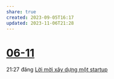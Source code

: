 ```yaml
---
share: true
created: 2023-09-05T16:17
updated: 2023-11-06T21:28
---
```

# [06-11](06-11.md)
21:27 đăng [Lời mời xây dựng một startup](./L%E1%BB%9Di%20m%E1%BB%9Di%20x%C3%A2y%20d%E1%BB%B1ng%20m%E1%BB%99t%20startup.md)